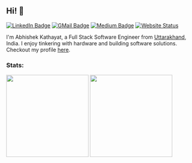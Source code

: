 ## Hi! 👋

[![LinkedIn Badge](https://img.shields.io/badge/LinkedIn-0077B5?style=for-the-badge&logo=linkedin&logoColor=white)](https://www.linkedin.com/in/abhishek-kathayat/)
[![GMail Badge](https://img.shields.io/badge/Gmail-D14836?style=for-the-badge&logo=gmail&logoColor=white)](mailto:abhishekkathayat25@gmail.com)
[![Medium Badge](https://img.shields.io/badge/Medium-12100E?style=for-the-badge&logo=Medium&logoColor=white)](https://medium.com/@abhishekkathayat)
[![Website Status](https://img.shields.io/website?down_color=red&down_message=down&up_color=brightgreen&up_message=up&url=https%3A%2F%2Fabhishek-kathayat.vercel.app%2F&style=for-the-badge)](https://abhishek-kathayat.vercel.app)

I'm Abhishek Kathayat, a Full Stack Software Engineer from [Uttarakhand](https://www.google.com/maps/@30.066753,79.0193,7z), India. I enjoy tinkering with hardware and building software solutions. Checkout my profile [here](https://abhishek-kathayat.vercel.app).

### Stats:
<p float="left">
<img height="220" src="https://github-readme-stats.vercel.app/api?username=abhishekkathayat&show_icons=true&theme=github_dark&rank_icon=github&hide=contribs&show=prs_merged,prs_merged_percentage"/>
<img height="220" src="https://github-readme-stats.vercel.app/api/top-langs/?username=abhishekkathayat&layout=donut&theme=github_dark&langs_count=5"/>
</p>
